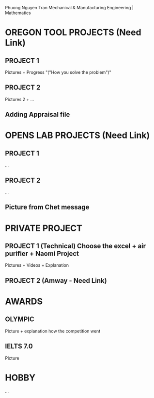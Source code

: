 <html>
      <head> Phuong Nguyen Tran </head>
      <body>
            Mechanical & Manufacturing Engineering | Mathematics
      </body>
      <h1>
          OREGON TOOL PROJECTS (Need Link)
      </h1>
      <body>
            <h2> PROJECT 1 </h2>
            <p> Pictures + Progress "("How you solve the problem")"</p>
            <h2> PROJECT 2 </h2>
            <p> Pictures 2 + ... </p>
            <h2> Adding Appraisal file </h2>
      </body>
      <h1> OPENS LAB PROJECTS (Need Link) </h1>
      <body>
            <h2> PROJECT 1 </h2>
            <p> ... </p>
            <h2> PROJECT 2 </h2>
            <p> ... </p>
            <h2> Picture from Chet message </h2>
      </body>
      <h1> PRIVATE PROJECT </h1>
      <body>
            <h2> PROJECT 1 (Technical) Choose the excel + air purifier + Naomi Project </h2>
            <p> Pictures + Videos + Explanation </p>
            <h2> PROJECT 2 (Amway - Need Link) </h2>
      </body>
      <h1>
            AWARDS
      </h1>
      <body>
            <h2> OLYMPIC </h2>
            <p> Picture + explanation how the competition went </p>
            <h2> IELTS 7.0 </h2>
            <p> Picture </p>
      </body>
      <h1> HOBBY </h1>
      <p> ... </p>
</html>
